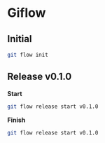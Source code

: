 # Giflow

## Initial

```bash
git flow init
```

## Release v0.1.0

**Start**

```bash
git flow release start v0.1.0
```

**Finish**

```bash
git flow release start v0.1.0
```
